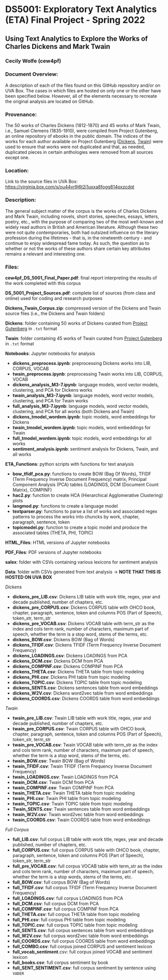 # **DS5001: Exploratory Text Analytics (ETA) Final Project - Spring 2022**

## **Using Text Analytics to Explore the Works of Charles Dickens and Mark Twain**

### **Cecily Wolfe (cew4pf)**


### **Document Overview**:
A description of each of the files found on this GitHub repository and/or on UVA Box. The cases in which files are hosted on only one or the other have been specified below. However, all of the elements necessary to recreate the original analysis are located on GitHub.

### **Provenance**:
The 50 works of Charles Dickens (1812-1870) and 45 works of Mark Twain, i.e., Samuel Clemens (1835-1910), were compiled from Project Gutenberg, an online repository of ebooks in the public domain. The indices of the works for each author available on Project Gutenberg ([Dickens](https://www.gutenberg.org/ebooks/58157), [Twain](https://www.gutenberg.org/files/28803/28803-h/28803-h.htm)) were used to ensure that works were not duplicated and that, as needed, duplicated pieces in certain anthologies were removed from all sources except one.

### **Location**:
Link to the source files in UVA Box: https://virginia.box.com/s/ou44vr9j6t2i1uxxa8fogg814pxzcdqt

### **Description**:
The general subject matter of the corpus is the works of Charles Dickens and Mark Twain, including novels, short stories, speeches, essays, letters, poetry, etc., with the purpose of comparing two of the most well-known and widely read authors in British and American literature. Although these two were not quite contemporaries, both had outsized influence on the literary profession during the lifetimes - that is, in the nineteenth century - and continue to enjoy widespread fame today. As such, the question as to whether or not the works of these authors share certain key attributes remains a relevant and interesting one.


### **Files**:

**cew4pf_DS_5001_Final_Paper.pdf**: final report interpreting the results of the work completed with this corpus

**DS_5001_Project_Sources.pdf**: complete list of sources (from class and online) used for coding and research purposes

**Dickens_Twain_Corpus.zip**: compressed version of the Dickens and Twain source files (i.e., the Dickens and Twain folders)

**Dickens**: folder containing 50 works of Dickens curated from [Project Gutenberg](https://www.gutenberg.org/ebooks/58157) in `.txt` format

**Twain**: folder containing 45 works of Twain curated from [Project Gutenberg](https://www.gutenberg.org/files/28803/28803-h/28803-h.htm) in `.txt` format

**Notebooks**: Jupyter notebooks for analysis
 * **dickens_preprocess.ipynb**: preprocessing Dickens works into LIB, CORPUS, VOCAB
 * **twain_preprocess.ipynb**: preprocessing Twain works into LIB, CORPUS, VOCAB
 * **dickens_analysis_M3-7.ipynb**: language models, word vector models, clustering, and PCA for Dickens works
 * **twain_analysis_M3-7.ipynb**: language models, word vector models, clustering, and PCA for Twain works
 * **full_analysis_M3-7.ipynb**: language models, word vector models, clustering, and PCA for all works (both Dickens and Twain)
 * **dickens_tmodel_wordem.ipynb**: topic models, word embeddings for Dickens
 * **twain_tmodel_wordem.ipynb**: topic models, word embeddings for Twain
 * **full_tmodel_wordem.ipynb**: topic models, word embeddings for all works
 * **sentiment_analysis.ipynb**: sentiment analysis for Dickens, Twain, and all works

**ETA_Functions**: python scripts with functions for text analysis
 * **bow_tfidf_pca.py**: functions to create BOW (Bag Of Words), TFIDF (Term Frequency Inverse Document Frequency) matrix, Principal Component Analysis (PCA) tables (LOADINGS, DCM (Document Count Matrix), COMPINF)
 * **hac2.py**: function to create HCA (Hierarchical Agglomerative Clustering) plots
 * **langmod.py**: functions to create a language model
 * **textparser.py**: functions to parse a list of works and associated regex patterns to process the works into chuncks by work, chapter, paragraph, sentence, token
 * **topicmodel.py**: function to create a topic model and produce the associated tables (THETA, PHI, TOPIC)

**HTML_Files**: HTML versions of Jupyter notebooks

**PDF_Files**: PDF versions of Jupyter notebooks

**salex**: folder with CSVs containing various lexicons for sentiment analysis

**Data**: folder with CSVs generated from text analysis $\rightarrow$ **NOTE THAT THIS IS HOSTED ON UVA BOX**

*Dickens*
 * **dickens_pre_LIB.csv**: Dickens LIB table with work title, regex, year and decade published, number of chapters, etc.
 * **dickens_pre_CORPUS.csv**: Dickens CORPUS table with OHCO book, chapter, paragraph, sentence, token and columns POS (Part of Speech), token_str, term_str
 * **dickens_pre_VOCAB.csv**: Dickens VOCAB table with term_str as the index and cols term rank, number of characters, maximum part of speech, whether the term is a stop word, stems of the terms, etc.
 * **dickens_BOW.csv**: Dickens BOW (Bag of Words)
 * **dickens_TFIDF.csv**: Dickens TFIDF (Term Frequency Inverse Document Frequency)
 * **dickens_LOADINGS.csv**: Dickens LOADINGS from PCA
 * **dickens_DCM.csv**: Dickens DCM from PCA
 * **dickens_COMPINF.csv**: Dickens COMPINF from PCA
 * **dickens_THETA.csv**: Dickens THETA table from topic modeling
 * **dickens_PHI.csv**: Dickens PHI table from topic modeling
 * **dickens_TOPIC.csv**: Dickens TOPIC table from topic modeling
 * **dickens_SENTS.csv**: Dickens sentences table from word embeddings
 * **dickens_W2V.csv**: Dickens word2vec table from word embeddings
 * **dickens_COORDS.csv**: Dickens COORDS table from word embeddings

*Twain*
 * **twain_pre_LIB.csv**: Twain LIB table with work title, regex, year and decade published, number of chapters, etc.
 * **twain_pre_CORPUS.csv**: Twain CORPUS table with OHCO book, chapter, paragraph, sentence, token and columns POS (Part of Speech), token_str, term_str
 * **twain_pre_VOCAB.csv**: Twain VOCAB table with term_str as the index and cols term rank, number of characters, maximum part of speech, whether the term is a stop word, stems of the terms, etc.
 * **twain_BOW.csv**: Twain BOW (Bag of Words)
 * **twain_TFIDF.csv**: Twain TFIDF (Term Frequency Inverse Document Frequency)
 * **twain_LOADINGS.csv**: Twain LOADINGS from PCA
 * **twain_DCM.csv**: Twain DCM from PCA
 * **twain_COMPINF.csv**: Twain COMPINF from PCA
 * **twain_THETA.csv**: Twain THETA table from topic modeling
 * **twain_PHI.csv**: Twain PHI table from topic modeling
 * **twain_TOPIC.csv**: Twain TOPIC table from topic modeling
 * **Twain_SENTS.csv**: Twain sentences table from word embeddings
 * **twain_W2V.csv**: Twain word2vec table from word embeddings
 * **twain_COORDS.csv**: Twain COORDS table from word embeddings

*Full Corpus*
 * **full_LIB.csv**: full corpus LIB table with work title, regex, year and decade published, number of chapters, etc.
 * **full_CORPUS.csv**: full corpus CORPUS table with OHCO book, chapter, paragraph, sentence, token and columns POS (Part of Speech), token_str, term_str
 * **full_pre_VOCAB.csv**: full corpus VOCAB table with term_str as the index and cols term rank, number of characters, maximum part of speech, whether the term is a stop words, stems of the terms, etc.
 * **full_BOW.csv**: full corpus BOW (Bag of Words)
 * **full_TFIDF.csv**: full corpus TFIDF (Term Frequency Inverse Document Frequency)
 * **full_LOADINGS.csv**: full corpus LOADINGS from PCA
 * **full_DCM.csv**: full corpus DCM from PCA
 * **full_COMPINF.csv**: full corpus COMPINF from PCA
 * **full_THETA.csv**: full corpus THETA table from topic modeling
 * **full_PHI.csv**: full corpus PHI table from topic modeling
 * **full_TOPIC.csv**: full corpus TOPIC table from topic modeling
 * **full_SENTS.csv**: full corpus sentences table from word embeddings
 * **full_W2V.csv**: full corpus word2vec table from word embeddings
 * **full_COORDS.csv**: full corpus COORDS table from word embeddings
 * **full_COMBO.csv**: full corpus joined CORPUS and sentiment lexicon
 * **full_vocab_sentiment**.csv: full corpus joined VOCAB and sentiment lexicon
 * **full_books.csv**: full corpus sentiment by book
 * **full_SENT_SENTIMENT.csv**: full corpus sentiment by sentence using `VADER`
